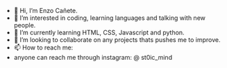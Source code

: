 - 👋 Hi, I’m Enzo Cañete.
- 👀 I’m interested in coding, learning languages and talking with new people.
- 🌱 I’m currently learning HTML, CSS, Javascript and python.
- 💞️ I’m looking to collaborate on any projects thats pushes me to improve.
- 📫 How to reach me:
- anyone can reach me through instagram: @ st0ic_mind
<!---
enzo0989/enzo0989 is a ✨ special ✨ repository because its `README.md` (this file) appears on your GitHub profile.
You can click the Preview link to take a look at your changes.
--->
